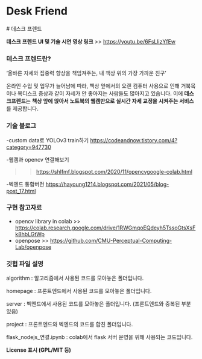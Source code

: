 <h1><b>Desk Friend</b></h1>
# 데스크 프렌드

<b>데스크 프렌드 UI 및 기술 시연 영상 링크</b> >>  https://youtu.be/6FsLlizYfEw


<h3><b> 데스크 프렌드란?</b></h3>

‘올바른 자세와 집중력 향상을 책임져주는, 내 책상 위의 가장 가까운 친구’

온라인 수업 및 업무가 늘어남에 따라, 책상 앞에서의 오랜 컴퓨터 사용으로 인해 거북목이나 목디스크 증상과 같이 자세가 안 좋아지는 사람들도 많아지고 있습니다.
이에<b> 데스크프렌드</b>는  <b>책상 앞에 앉아서 노트북의 웹캠만으로 실시간 자세 교정을 시켜주는 서비스</b> 를 제공합니다. 


<h3><b>기술 블로그</b></h3>

-custom data로 YOLOv3 train하기
https://codeandnow.tistory.com/4?category=947730

-웹캠과 opencv 연결해보기 
>> https://shlfmf.blogspot.com/2020/11/opencvgoogle-colab.html

-벡엔드 통합버전 
https://hayoung1214.blogspot.com/2021/05/blog-post_17.html


<h3><b>  구현 참고자료 </b></h3>

- opencv library in colab >>  https://colab.research.google.com/drive/1RWGmqoEQdeyh5TssoGtsXsFk8hbLGtWp
- openpose >> https://github.com/CMU-Perceptual-Computing-Lab/openpose

<h3><b>  깃헙 파일 설명 </b></h3>

algorithm : 알고리즘에서 사용된 코드를 모아놓은 폴더입니다.

homepage : 프론트엔드에서 사용된 코드를 모아놓은 폴더입니다.

server : 벡엔드에서 사용된 코드를 모아놓은 폴더입니다. (프론트엔드와 중복된 부분 있음)

project : 프론트엔드와 벡엔드의 코드를 합친 폴더입니다.

flask_nodejs_연결.ipynb : colab에서 flask 서버 운영을 위해 사용되는 코드입니다. 

<b> License 표시 (GPL/MIT 등) </b>


